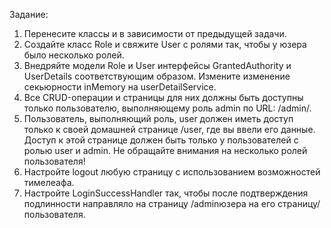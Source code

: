 Задание: 

1. Перенесите классы и в зависимости от предыдущей задачи.
2. Создайте класс  Role и свяжите  User с ролями так, чтобы у юзера было несколько ролей.
3. Внедряйте модели  Role и  User интерфейсы  GrantedAuthority и UserDetails соответствующим образом. Измените изменение секьюрности  inMemory на  userDetailService.
4. Все CRUD-операции и страницы для них должны быть доступны только пользователю, выполняющему роль  admin по URL:  /admin/.
5. Пользователь, выполняющий роль,  user должен иметь доступ только к своей домашней странице  /user, где вы ввели его данные. Доступ к этой странице должен быть только у пользователей с ролью  user и  admin. Не обращайте внимания на несколько ролей пользователя!
6. Настройте  logout любую страницу с использованием возможностей тимелеафа.
7. Настройте  LoginSuccessHandler так, чтобы после подтверждения подлинности направляло на страницу  /adminюзера на его страницу/пользователя.
